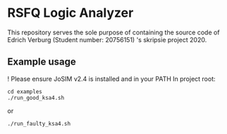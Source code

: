 # RSFQ Logic Analyzer

This repository serves the sole purpose of containing the source code of Edrich Verburg (Student number: 20756151) 's skripsie project 2020. 

## Example usage
! Please ensure JoSIM v2.4 is installed and in your PATH
In project root:
```
cd examples
./run_good_ksa4.sh
```
or
```
./run_faulty_ksa4.sh
```
